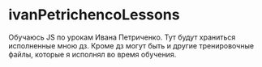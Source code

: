 # ivanPetrichencoLessons
Обучаюсь JS по урокам Ивана Петриченко. Тут будут храниться исполненные мною дз.
Кроме дз могут быть и другие тренировочные файлы, которые я исполнял во время обучения.
